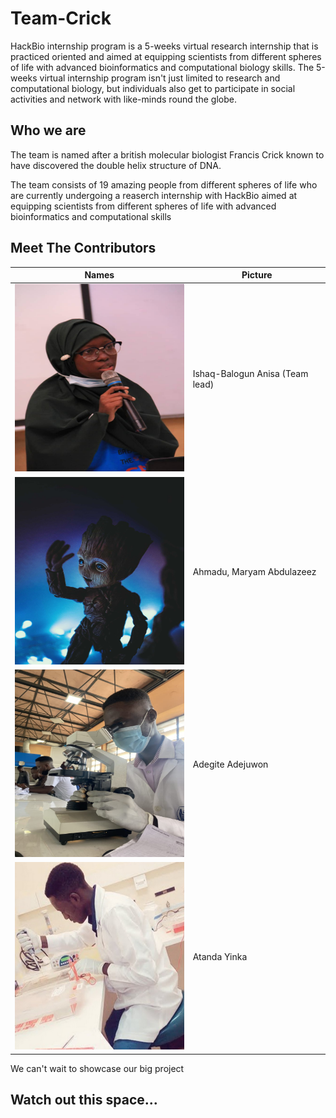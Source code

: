 # Team-Crick
HackBio internship program is a 5-weeks virtual research internship that is practiced oriented and aimed at equipping scientists from different spheres of life 
with advanced bioinformatics and computational biology skills. The 5-weeks virtual internship program isn't just limited to research and computational biology, but individuals also get to participate in social activities and network with like-minds round the globe.
## Who we are
The team is named after a british molecular biologist Francis Crick known to have discovered the double helix structure of DNA. 

The team consists of 19 amazing people from different spheres of life who are currently undergoing a reaserch internship with HackBio aimed at equipping scientists from different spheres of life with advanced bioinformatics and computational skills
## Meet The Contributors

| Names | Picture  |
| ------- | ---------- |
| <img src="images/Anisa.jpeg" alt="anisa" width="300" height="300"> | Ishaq-Balogun Anisa (Team lead)|
| <img src="images/Maryam.jpeg" alt="maryam" width="300" height="300"> | Ahmadu, Maryam Abdulazeez |
| <img src="images/Adegite Adejuwon.jpeg" alt="adegite adejuwon" width="300" height="300"> |Adegite Adejuwon  |
| <img src="images/Atanda Yinka.jpg" alt="atanda yinka" width="300" height="300"> | Atanda Yinka |


We can't wait to showcase our big project

## Watch out this space...
